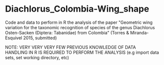 # Diachlorus_Colombia-Wing_shape
Code and data to perform in R the analysis of the paper "Geometric wing variation for the taxonomic recognition of species of the genus Diachlorus Osten-Sacken (Diptera: Tabanidae) from Colombia" (Torres &amp; Miranda-Esquivel 2015, submitted)

NOTE: VERY VERY VERY FEW PREVIOUS KNOWLEDGE OF DATA HANDLING IN R IS REQUIRED TO PERFORM THE ANALYSIS (e.g import data sets, set working directory, etc) 
